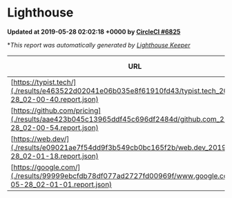 
# Lighthouse

**Updated at 2019-05-28 02:02:18 +0000 by [CircleCI #6825](https://circleci.com/gh/ItinerisLtd/lighthouse-keeper-example/6825)**

**This report was automatically generated by [Lighthouse Keeper](https://github.com/itinerisltd/lighthouse-keeper)*

| URL | Performance | Accessibility | Best Practices | SEO | PWA | Updated At |
| --- | --- | --- | --- | --- | --- | --- |
| [https://typist.tech/](./results/e463522d02041e06b035e8f61910fd43/typist.tech_2019-05-28_02-00-40.report.json) | 1 |  |  |  |  | 2019-05-28T02:00:40.136Z |
| [https://github.com/pricing](./results/aae423b045c13965ddf45c696df2484d/github.com_2019-05-28_02-00-54.report.json) | 0.83 | 0.93 | 0.93 | 0.92 | 0.56 | 2019-05-28T02:00:54.899Z |
| [https://web.dev/](./results/e09021ae7f54dd9f3b549cb0bc165f2b/web.dev_2019-05-28_02-01-18.report.json) | 0.92 | 0.9 | 1 | 0.96 | 1 | 2019-05-28T02:01:18.364Z |
| [https://google.com/](./results/99999ebcfdb78df077ad2727fd00969f/www.google.com_2019-05-28_02-01-01.report.json) | 0.96 | 0.86 | 0.93 | 0.83 | 0.56 | 2019-05-28T02:01:01.980Z |
